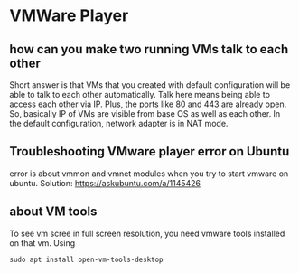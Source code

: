 # VMWare Player

## how can you make two running VMs talk to each other
Short answer is that VMs that you created with default configuration will be able to talk to each other automatically. Talk here means being
able to access each other via IP. Plus, the ports like 80 and 443 are already open. So, basically IP of VMs are visible from base OS as well as each 
other. In the default configuration, network adapter is in NAT mode.

## Troubleshooting VMware player error on Ubuntu
error is about vmmon and vmnet modules when you try to start vmware on ubuntu. Solution: https://askubuntu.com/a/1145426

## about VM tools
To see vm scree in full screen resolution, you need vmware tools installed on that vm. Using

```
sudo apt install open-vm-tools-desktop
```
